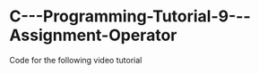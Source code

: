 C---Programming-Tutorial-9---Assignment-Operator
================================================

Code for the following video tutorial 
